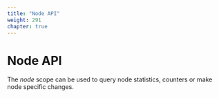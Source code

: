 ```yaml
---
title: "Node API"
weight: 291
chapter: true
---
```


# Node API

The *node* scope can be used to query node statistics, counters or make
node specific changes.

